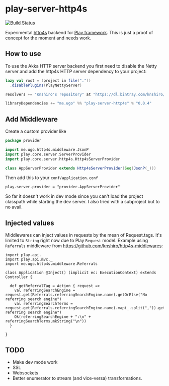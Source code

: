 # play-server-http4s

[![Build Status](https://travis-ci.org/knshiro/play-server-http4s.svg)](https://travis-ci.org/knshiro/play-server-http4s)

Experimental [http4s](http://http4s.org/) backend for [Play framework](https://www.playframework.com/).
This is just a proof of concept for the moment and needs work.

## How to use
To use the Akka HTTP server backend you first need to disable the Netty server and add the http4s HTTP server dependency to your project:

```scala
lazy val root = (project in file("."))
  .disablePlugins(PlayNettyServer)

resolvers += "Knshiro's repository" at "https://dl.bintray.com/knshiro/maven"

libraryDependencies += "me.ugo" %% "play-server-http4s" % "0.0.4"
```

## Add Middleware

Create a custom provider like

```scala
package provider

import me.ugo.http4s.middleware.JsonP
import play.core.server.ServerProvider
import play.core.server.http4s.Http4sServerProvider

class AppServerProvider extends Http4sServerProvider(Seq(JsonP(_)))
```
Then add this to your `conf/application.conf`
```
play.server.provider = "provider.AppServerProvider"
```
So far it doesn't work in dev mode since you can't load the project classpath
while starting the dev server. I also tried with a subproject but to no avail.


## Injected values

Middlewares can inject values in requests by the mean of Request.tags. It's
limited to `String` right now due to Play `Request` model.
Example using `Referrals` middleware from https://github.com/knshiro/http4s-middlewares:
```
import play.api._
import play.api.mvc._
import me.ugo.http4s.middleware.Referrals

class Application @Inject() (implicit ec: ExecutionContext) extends Controller {

  def getReferralTag = Action { request =>
    val referringSearchEngine = request.get(Referrals.referringSearchEngine.name).getOrElse("No referring search engine")    
    val referringSearchTerms = request.get(Referrals.referringSearchEngine.name).map(_.split(",")).getOrElse("No referring search engine")    
    Ok(referringSearchEngine + ":\n" + referringSearchTerms.mkString("\n"))
  }

}

```

## TODO

- Make dev mode work
- SSL
- Websockets
- Better enumerator to stream (and vice-versa) transformations.
